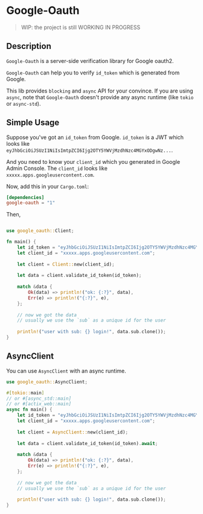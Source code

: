 # Google-Oauth

> WIP: the project is still WORKING IN PROGRESS

## Description
`Google-Oauth` is a server-side verification library for Google oauth2.

`Google-Oauth` can help you to verify `id_token` which is generated from Google.

This lib provides `blocking` and `async` API for your convince. If you are using `async`, note that 
`Google-Oauth` doesn't provide any async runtime (like `tokio` or `async-std`).

## Simple Usage

Suppose you've got an `id_token` from Google. `id_token` is a JWT which looks like `eyJhbGciOiJSUzI1NiIsImtpZCI6Ijg2OTY5YWVjMzdhNzc4MGYxODgwNz...`.

And you need to know your `client_id` which you generated in Google Admin Console. The `client_id` looks like `xxxxx.apps.googleusercontent.com`.

Now, add this in your `Cargo.toml`:

```toml
[dependencies]
google-oauth = "1"
```

Then,
```rust

use google_oauth::Client;

fn main() {
    let id_token = "eyJhbGciOiJSUzI1NiIsImtpZCI6Ijg2OTY5YWVjMzdhNzc4MGYxODgwNz..."; // this is the token we are going to verify
    let client_id = "xxxxx.apps.googleusercontent.com";
    
    let client = Client::new(client_id);
    
    let data = client.validate_id_token(id_token);
    
    match &data {
        Ok(data) => println!("ok: {:?}", data),
        Err(e) => println!("{:?}", e),
    };
    
    // now we got the data
    // usually we use the `sub` as a unique id for the user
    
    println!("user with sub: {} login!", data.sub.clone());
}
```

## AsyncClient
You can use `AsyncClient` with an async runtime.

```rust
use google_oauth::AsyncClient;

#[tokio::main]
// or #[async_std::main]
// or #[actix_web::main]
async fn main() {
    let id_token = "eyJhbGciOiJSUzI1NiIsImtpZCI6Ijg2OTY5YWVjMzdhNzc4MGYxODgwNz..."; // this is the token we are going to verify
    let client_id = "xxxxx.apps.googleusercontent.com";
    
    let client = AsyncClient::new(client_id);
    
    let data = client.validate_id_token(id_token).await;
    
    match &data {
        Ok(data) => println!("ok: {:?}", data),
        Err(e) => println!("{:?}", e),
    };
    
    // now we got the data
    // usually we use the `sub` as a unique id for the user
    
    println!("user with sub: {} login!", data.sub.clone());
}
```
